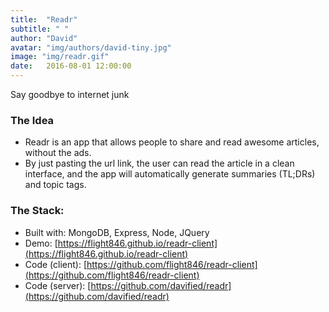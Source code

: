 ```yaml
---
title:  "Readr"
subtitle: " "
author: "David"
avatar: "img/authors/david-tiny.jpg"
image: "img/readr.gif"
date:   2016-08-01 12:00:00
---
```



Say goodbye to internet junk

### The Idea

- Readr is an app that allows people to share and read awesome articles, without the ads.
- By just pasting the url link, the user can read the article in a clean interface, and the app will automatically generate summaries (TL;DRs) and topic tags.

### The Stack:

* Built with: MongoDB, Express, Node, JQuery  
* Demo: [https://flight846.github.io/readr-client](https://flight846.github.io/readr-client)  
* Code (client): [https://github.com/flight846/readr-client](https://github.com/flight846/readr-client)  
* Code (server): [https://github.com/davified/readr](https://github.com/davified/readr)  
